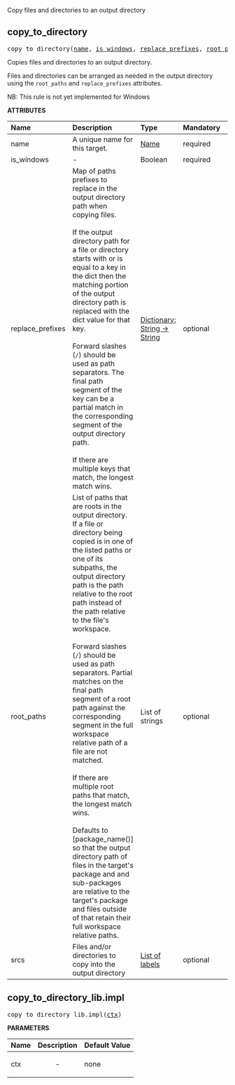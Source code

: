 <!-- Generated with Stardoc: http://skydoc.bazel.build -->

Copy files and directories to an output directory

<a id="#copy_to_directory"></a>

## copy_to_directory

<pre>
copy_to_directory(<a href="#copy_to_directory-name">name</a>, <a href="#copy_to_directory-is_windows">is_windows</a>, <a href="#copy_to_directory-replace_prefixes">replace_prefixes</a>, <a href="#copy_to_directory-root_paths">root_paths</a>, <a href="#copy_to_directory-srcs">srcs</a>)
</pre>

Copies files and directories to an output directory.

Files and directories can be arranged as needed in the output directory using
the `root_paths` and `replace_prefixes` attributes.

NB: This rule is not yet implemented for Windows


**ATTRIBUTES**


| Name  | Description | Type | Mandatory | Default |
| :------------- | :------------- | :------------- | :------------- | :------------- |
| <a id="copy_to_directory-name"></a>name |  A unique name for this target.   | <a href="https://bazel.build/docs/build-ref.html#name">Name</a> | required |  |
| <a id="copy_to_directory-is_windows"></a>is_windows |  -   | Boolean | required |  |
| <a id="copy_to_directory-replace_prefixes"></a>replace_prefixes |  Map of paths prefixes to replace in the output directory path when copying files.<br><br>If the output directory path for a file or directory starts with or is equal to a key in the dict then the matching portion of the output directory path is replaced with the dict value for that key.<br><br>Forward slashes (<code>/</code>) should be used as path separators. The final path segment of the key can be a partial match in the corresponding segment of the output directory path.<br><br>If there are multiple keys that match, the longest match wins.   | <a href="https://bazel.build/docs/skylark/lib/dict.html">Dictionary: String -> String</a> | optional | {} |
| <a id="copy_to_directory-root_paths"></a>root_paths |  List of paths that are roots in the output directory. If a file or directory being copied is in one of the listed paths or one of its subpaths, the output directory path is the path relative to the root path instead of the path relative to the file's workspace.<br><br>Forward slashes (<code>/</code>) should be used as path separators. Partial matches on the final path segment of a root path against the corresponding segment in the full workspace relative path of a file are not matched.<br><br>If there are multiple root paths that match, the longest match wins.<br><br>Defaults to [package_name()] so that the output directory path of files in the target's package and and sub-packages are relative to the target's package and files outside of that retain their full workspace relative paths.   | List of strings | optional | [] |
| <a id="copy_to_directory-srcs"></a>srcs |  Files and/or directories to copy into the output directory   | <a href="https://bazel.build/docs/build-ref.html#labels">List of labels</a> | optional | [] |


<a id="#copy_to_directory_lib.impl"></a>

## copy_to_directory_lib.impl

<pre>
copy_to_directory_lib.impl(<a href="#copy_to_directory_lib.impl-ctx">ctx</a>)
</pre>



**PARAMETERS**


| Name  | Description | Default Value |
| :------------- | :------------- | :------------- |
| <a id="copy_to_directory_lib.impl-ctx"></a>ctx |  <p align="center"> - </p>   |  none |



